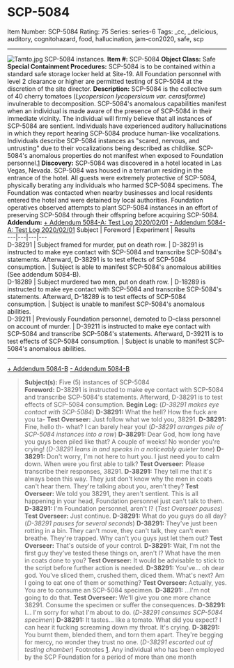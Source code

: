 # SCP-5084
Item Number: SCP-5084
Rating: 75
Series: series-6
Tags: _cc, _delicious, auditory, cognitohazard, food, hallucination, jam-con2020, safe, scp

---

![Tamto.jpg](https://scp-wiki.wdfiles.com/local--files/scp-5084/Tamto.jpg)
SCP-5084 instances.
**Item #:** SCP-5084
**Object Class:** Safe
**Special Containment Procedures:** SCP-5084 is to be contained within a standard safe storage locker held at Site-19. All Foundation personnel with level 2 clearance or higher are permitted testing of SCP-5084 at the discretion of the site director.
**Description:** SCP-5084 is the collective sum of 40 cherry tomatoes (_Lycopersicon lycopersicum var. cerasiforme_) invulnerable to decomposition. SCP-5084's anomalous capabilities manifest when an individual is made aware of the presence of SCP-5084 in their immediate vicinity. The individual will firmly believe that all instances of SCP-5084 are sentient. Individuals have experienced auditory hallucinations in which they report hearing SCP-5084 produce human-like vocalizations. Individuals describe SCP-5084 instances as "scared, nervous, and untrusting" due to their vocalizations being described as childlike. SCP-5084's anomalous properties do not manifest when exposed to Foundation personnel.[1](javascript:;)
**Discovery:** SCP-5084 was discovered in a hotel located in Las Vegas, Nevada. SCP-5084 was housed in a terrarium residing in the entrance of the hotel. All guests were extremely protective of SCP-5084, physically berating any individuals who harmed SCP-5084 specimens. The Foundation was contacted when nearby businesses and local residents entered the hotel and were detained by local authorities. Foundation operatives observed attempts to plant SCP-5084 instances in an effort of preserving SCP-5084 through their offspring before acquiring SCP-5084.
**Addendum:**
[\+ Addendum 5084-A: Test Log 2020/02/01](javascript:;)
[\- Addendum 5084-A: Test Log 2020/02/01](javascript:;)
Subject | Foreword | Experiment | Results  
---|---|---|---  
D-38291 | Subject framed for murder, put on death row. | D-38291 is instructed to make eye contact with SCP-5084 and transcribe SCP-5084's statements. Afterward, D-38291 is to test effects of SCP-5084 consumption. | Subject is able to manifest SCP-5084's anomalous abilities (See addendum 5084-B).  
D-18289 | Subject murdered two men, put on death row. | D-18289 is instructed to make eye contact with SCP-5084 and transcribe SCP-5084's statements. Afterward, D-18289 is to test effects of SCP-5084 consumption. | Subject is unable to manifest SCP-5084's anomalous abilities.  
D-39211 | Previously Foundation personnel, demoted to D-class personnel on account of murder. | D-39211 is instructed to make eye contact with SCP-5084 and transcribe SCP-5084's statements. Afterward, D-39211 is to test effects of SCP-5084 consumption. | Subject is unable to manifest SCP-5084's anomalous abilities.  
* * *
[\+ Addendum 5084-B](javascript:;)
[\- Addendum 5084-B](javascript:;)
> **Subject(s):** Five (5) instances of SCP-5084  
>  **Foreword:** D-38291 is instructed to make eye contact with SCP-5084 and transcribe SCP-5084's statements. Afterward, D-38291 is to test effects of SCP-5084 consumption.
> **Begin Log:**
> (_D-38291 makes eye contact with SCP-5084_)
> **D-38291:** What the hell? How the fuck are you ta-
> **Test Overseer:** Just follow what we told you, 38291.
> **D-38291:** Fine, hello th- what? I can barely hear you!
> (_D-38291 arranges pile of SCP-5084 instances into a row_)
> **D-38291:** Dear God, how long have you guys been piled like that? A couple of weeks! No wonder you're crying!
> (_D-38291 leans in and speaks in a noticeably quieter tone_)
> **D-38291:** Don't worry, I'm not here to hurt you. I just need you to calm down. When were you first able to talk?
> **Test Overseer:** Please transcribe their responses, 38291.
> **D-38291:** They tell me that it's always been this way. They just don't know why the men in coats can't hear them. They're talking about you, aren't they?
> **Test Overseer:** We told you 38291, they aren't sentient. This is all happening in your head, Foundation personnel just can't talk to them.
> **D-38291:** I'm Foundation personnel, aren't I?
> (_Test Overseer pauses)_
> **Test Overseer:** Just continue.
> **D-38291:** What do you guys do all day?
> (_D-38291 pauses for several seconds_)
> **D-38291:** They've just been rotting in a bin. They can't move, they can't talk, they can't even breathe. They're trapped. Why can't you guys just let them out?
> **Test Overseer:** That's outside of your control.
> **D-38291:** Wait, I'm not the first guy they've tested these things on, aren't I? What have the men in coats done to you?
> **Test Overseer:** It would be advisable to stick to the script before further action is needed.
> **D-38291:** You've… oh dear god. You've sliced them, crushed them, diced them. What's next? Am I going to eat one of them or something?
> **Test Overseer:** Actually, yes. You are to consume an SCP-5084 specimen.
> **D-38291:** …I'm not going to do that.
> **Test Overseer:** We'll give you one more chance 38291. Consume the specimen or suffer the consequences.
> **D-38291:** I… I'm sorry for what I'm about to do.
> (_D-38291 consumes SCP-5084 specimen_)
> **D-38291:** It tastes… like a tomato. What did you expect? I can hear it fucking screaming down my throat. It's crying.
> **D-38291:** You burnt them, blended them, and torn them apart. They're begging for mercy, no wonder they trust no one.
> (_D-38291 escorted out of testing chamber_)
Footnotes
[1](javascript:;). Any individual who has been employed by the SCP Foundation for a period of more than one month